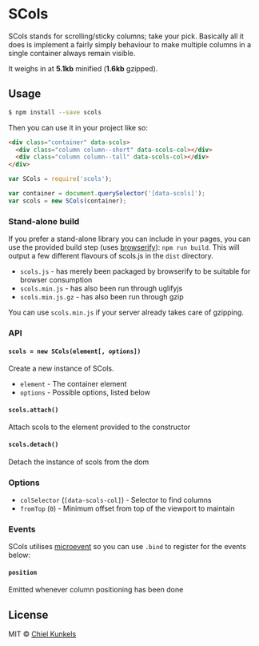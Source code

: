 # SCols

SCols stands for scrolling/sticky columns; take your pick. Basically all it does
is implement a fairly simply behaviour to make multiple columns in a single
container always remain visible.

It weighs in at **5.1kb** minified (**1.6kb** gzipped).


## Usage

```bash
$ npm install --save scols
```

Then you can use it in your project like so:

```html
<div class="container" data-scols>
  <div class="column column--short" data-scols-col></div>
  <div class="column column--tall" data-scols-col></div>
</div>
```

```js
var SCols = require('scols');

var container = document.querySelector('[data-scols]');
var scols = new SCols(container);
```


### Stand-alone build

If you prefer a stand-alone library you can include in your pages, you can use
the provided build step (uses [browserify](http://browserify.org/)): `npm run
build`. This will output a few different flavours of scols.js in the `dist`
directory.

- `scols.js` - has merely been packaged by browserify to be suitable for browser
  consumption
- `scols.min.js` - has also been run through uglifyjs
- `scols.min.js.gz` - has also been run through gzip

You can use `scols.min.js` if your server already takes care of gzipping.


### API

#### `scols = new SCols(element[, options])`

Create a new instance of SCols.

- `element` - The container element
- `options` - Possible options, listed below

#### `scols.attach()`

Attach scols to the element provided to the constructor

#### `scols.detach()`

Detach the instance of scols from the dom


### Options

- `colSelector` (`[data-scols-col]`) - Selector to find columns
- `fromTop` (`0`) - Minimum offset from top of the viewport to maintain


### Events

SCols utilises [microevent](https://github.com/jeromeetienne/microevent.js) so
you can use `.bind` to register for the events below:

#### `position`

Emitted whenever column positioning has been done


## License

MIT © [Chiel Kunkels](http://kunkels.me/)
